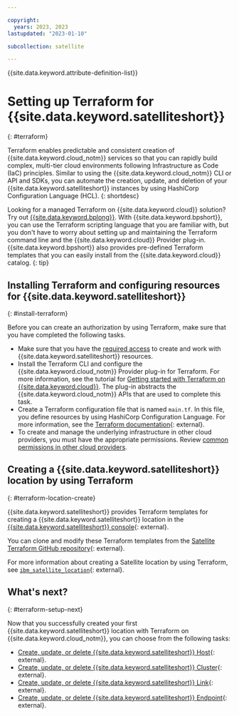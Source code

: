 ```yaml
---

copyright:
  years: 2023, 2023
lastupdated: "2023-01-10"

subcollection: satellite

---
```


{{site.data.keyword.attribute-definition-list}}


# Setting up Terraform for {{site.data.keyword.satelliteshort}}
{: #terraform}


Terraform enables predictable and consistent creation of {{site.data.keyword.cloud_notm}} services so that you can rapidly build complex, multi-tier cloud environments following Infrastructure as Code (IaC) principles. Similar to using the {{site.data.keyword.cloud_notm}} CLI or API and SDKs, you can automate the creation, update, and deletion of your {{site.data.keyword.satelliteshort}} instances by using HashiCorp Configuration Language (HCL).
{: shortdesc}

Looking for a managed Terraform on {{site.data.keyword.cloud}} solution? Try out [{{site.data.keyword.bplong}}](/docs/schematics?topic=schematics-getting-started). With {{site.data.keyword.bpshort}}, you can use the Terraform scripting language that you are familiar with, but you don't have to worry about setting up and maintaining the Terraform command line and the {{site.data.keyword.cloud}} Provider plug-in. {{site.data.keyword.bpshort}} also provides pre-defined Terraform templates that you can easily install from the {{site.data.keyword.cloud}} catalog.
{: tip}

## Installing Terraform and configuring resources for {{site.data.keyword.satelliteshort}}
{: #install-terraform}

Before you can create an authorization by using Terraform, make sure that you have completed the following tasks.

- Make sure that you have the [required access](/docs/satellite?topic=satellite-iam) to create and work with {{site.data.keyword.satelliteshort}} resources.
- Install the Terraform CLI and configure the {{site.data.keyword.cloud_notm}} Provider plug-in for Terraform. For more information, see the tutorial for [Getting started with Terraform on {{site.data.keyword.cloud}}](/docs/ibm-cloud-provider-for-terraform?topic=ibm-cloud-provider-for-terraform-getting-started). The plug-in abstracts the {{site.data.keyword.cloud_notm}} APIs that are used to complete this task.
- Create a Terraform configuration file that is named `main.tf`. In this file, you define resources by using HashiCorp Configuration Language. For more information, see the [Terraform documentation](https://developer.hashicorp.com/terraform/language){: external}.
- To create and manage the underlying infrastructure in other cloud providers, you must have the appropriate permissions. Review [common permissions in other cloud providers](/docs/satellite?topic=satellite-iam-common).

## Creating a {{site.data.keyword.satelliteshort}} location by using Terraform
{: #terraform-location-create}

{{site.data.keyword.satelliteshort}} provides Terraform templates for creating a {{site.data.keyword.satelliteshort}} location in the [{{site.data.keyword.satelliteshort}} console](https://cloud.ibm.com/satellite/locations){: external}. 

You can clone and modify these Terraform templates from the [Satellite Terraform GitHub repository](https://github.com/terraform-ibm-modules/terraform-ibm-satellite/tree/main/examples){: external}. 

For more information about creating a Satellite location by using Terraform, see [`ibm_satellite_location`](https://registry.terraform.io/providers/IBM-Cloud/ibm/latest/docs/resources/satellite_location){: external}.


## What's next?
{: #terraform-setup-next}

Now that you successfully created your first {{site.data.keyword.satelliteshort}} location with Terraform on {{site.data.keyword.cloud_notm}}, you can choose from the following tasks:

- [Create, update, or delete {{site.data.keyword.satelliteshort}} Host](https://registry.terraform.io/providers/IBM-Cloud/ibm/latest/docs/resources/satellite_host){: external}.
- [Create, update, or delete {{site.data.keyword.satelliteshort}} Cluster](https://registry.terraform.io/providers/IBM-Cloud/ibm/latest/docs/resources/satellite_cluster){: external}.
- [Create, update, or delete {{site.data.keyword.satelliteshort}} Link](https://registry.terraform.io/providers/IBM-Cloud/ibm/latest/docs/resources/satellite_link){: external}.
- [Create, update, or delete {{site.data.keyword.satelliteshort}} Endpoint](https://registry.terraform.io/providers/IBM-Cloud/ibm/latest/docs/resources/satellite_enpoint){: external}.

